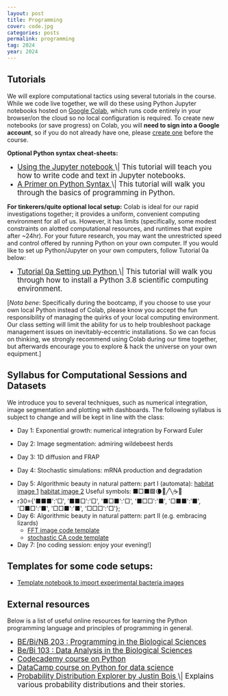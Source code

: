 ```yaml
---
layout: post
title: Programming
cover: code.jpg
categories: posts
permalink: programming
tag: 2024
year: 2024
---
```


## Tutorials
We will explore computational tactics using several tutorials in the course. While we code live together, we will do these using Python Jupyter notebooks hosted on [Google Colab](https://colab.research.google.com/), which runs code entirely in your browser/on the cloud so no local configuration is required. 
To create new notebooks (or save progress) on Colab, you will **need to sign into a Google account**, so if you do not already have one, please [create one](https://accounts.google.com/signup) before the course.

**Optional Python syntax cheat-sheets:**
* <a href="{{site.baseurl}}/code/2021/t0b_jupyter_notebooks.html" target="_blank" style="font-size: 17px">
  Using the Jupyter notebook
  </a> <span style="font-size: 17px">
  \| This tutorial will teach you how to write code and text in Jupyter notebooks.
  </span>

* <a href="{{site.baseurl}}/code/2021/t0c_python_syntax_and_plotting.html" target="_blank" style="font-size: 17px">
  A Primer on Python Syntax
  </a> <span style="font-size: 17px">
  \| This tutorial
  will walk you through the basics of programming in Python.
  </span>


**For tinkerers/quite optional local setup:** Colab is ideal for our rapid investigations together; it provides a uniform, convenient computing environment for all of us. However, it has limits (specifically, some modest constraints on alotted computational resources, and runtimes that expire after ~24hr). For your future research, you may want the unrestricted speed and control offered by running Python on your own computer. If you would like to set up Python/Jupyter on your own computers, follow Tutorial 0a below:
* <a href="{{site.baseurl}}/code/2021/t0a_setting_up_python.html" target="_blank" style="font-size: 17px">
  Tutorial 0a Setting up Python
  </a> <span style="font-size: 17px">
  \| This tutorial will walk you through how to install a Python 3.8 scientific computing environment.
  </span>
[*Nota bene*: Specifically during the bootcamp, if you choose to use your own local Python instead of Colab, please know you accept the fun responsibility of managing the quirks of your local computing environment. Our class setting will limit the ability for us to help troubleshoot package management issues on inevitably-eccentric installations. So we can focus on thinking, we strongly recommend using Colab during our time together, but afterwards encourage you to explore & hack the universe on your own equipment.]

## Syllabus for Computational Sessions and Datasets 

We introduce you to several techniques, such as numerical integration, image segmentation and plotting with dashboards. The following syllabus is subject to change and will be kept in line with the class:

- Day 1: Exponential growth: numerical integration by Forward Euler 
<!-- [Colab notebook code from class](https://colab.research.google.com/drive/1kzVCxnzDrmbGlN8g0jjQvbur5mfB0gDg?usp=sharing) -->
- Day 2: Image segmentation: admiring wildebeest herds 
<!-- [Image link](https://www.rpgroup.caltech.edu/be262/images/GeoEye-1_Wildebeest_Migration_Kenya_crop.jpeg) -->
- Day 3: 1D diffusion and FRAP
 <!-- [in-class code](https://colab.research.google.com/drive/1GX4ds3G5-_t7Bw4sYgF2xDDn7wYwJesd?usp=sharing) -->
- Day 4: Stochastic simulations: mRNA production and degradation
 <!-- [in-class code](https://colab.research.google.com/drive/1Gz9tDHLjNuqoU2JHrvLAPfJ4wclBCOnY?usp=sharing) -->
- Day 5: Algorithmic beauty in natural pattern: part I (automata): [habitat image 1](https://live.staticflickr.com/65535/52044749900_fe3e785ecd_h.jpg) [habitat image 2](https://cdn.britannica.com/98/114598-050-AC44D8D1/Central-Pyrenees.jpg) Useful symbols: ■□⬛🟩🌘🌈╱╲☕🍵
- r30={'■■■':'□', '■■□':'□', '■□■':'□', '■□□':'■', '□■■':'■', '□■□':'■', '□□■':'■', '□□□':'□'};
- Day 6: Algorithmic beauty in natural pattern: part II (e.g. embracing lizards)
  - [FFT image code template](https://colab.research.google.com/drive/1lrP0AzjYizLMyiBuJnRoZBAGJCSbyxtM?usp=sharing)
  - [stochastic CA code template](https://colab.research.google.com/drive/1nQ6ZFP9gqiCNlaOVCiMOTk7ocTWFt5GI?usp=sharing)
- Day 7: [no coding session: enjoy your evening!]

## Templates for some code setups:
* [Template notebook to import experimental bacteria images](https://colab.research.google.com/drive/1AQtFWNMvDCJ5eZEgwNSK8sRVC0N46Hci)

## External resources

Below is a list of useful online resources for learning the Python programming
language and principles of programming in general.

* <a href="http://justinbois.github.io/bootcamp/2022/" target="_blank" style="font-size: 17px">
  BE/Bi/NB 203 : Programming in the Biological
  Sciences
  </a>

* <a href="http://www.bebi103.caltech.edu" target="_blank" style="font-size: 17px">
  Be/Bi 103 : Data Analysis in the Biological
  Sciences
  </a>

* <a href="https://www.codecademy.com/learn/python" target="_blank" style="font-size: 17px">
  Codecademy course on Python
  </a>

* <a href="https://www.datacamp.com/courses/intro-to-python-for-data-science" target="_blank" style="font-size: 17px">
  DataCamp course on Python for data
  science
  </a>

* <a href="https://distribution-explorer.github.io/" target="_blank" style="font-size: 17px">
  Probability Distribution Explorer by Justin Bois
  </a> <span style="font-size: 17px">
  \| Explains various probability distributions and their stories.
  </span>
